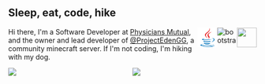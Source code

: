 ## Sleep, eat, code, hike

<img src="https://static.wikia.nocookie.net/minecraft/images/f/fe/GrassNew.png/revision/latest/scale-to-width-down/40" width="40" height="40" align="right"/>
<img src="[https://raw.githubusercontent.com/devicons/devicon/d98a72cb9a6d8e543ddbddc32bac231572349e96/icons/ubuntu/ubuntu-plain.svg](https://raw.githubusercontent.com/devicons/devicon/d98a72cb9a6d8e543ddbddc32bac231572349e96/icons/ubuntu/ubuntu-plain.svg)" alt="bootstrap" width="40" height="40" align="right"/>
<img src="https://raw.githubusercontent.com/devicons/devicon/master/icons/java/java-original.svg" alt="bootstrap" width="40" height="40" align="right"/>

Hi there, I'm a Software Developer at [Physicians Mutual](https://physiciansmutual.com), and the owner and lead developer of [@ProjectEdenGG](https://github.com/ProjectEdenGG), a community minecraft server. If I'm not coding, I'm hiking with my dog.

<img align="right" width="50%" src="https://github-readme-stats.vercel.app/api/wakatime?username=GriffinCodes&layout=compact&bg_color=00000000&text_color=858585&title_color=915bf5&hide_border=true&custom_title=Weekly%20Stats" />

<img align="left" width="45%" src="https://github-readme-stats.vercel.app/api?username=GriffinCodes&show_icons=true&theme=radical&custom_title=GitHub%20Stats&bg_color=00000000&text_color=858585&title_color=915bf5&hide_border=true&disable_animations=true" />
